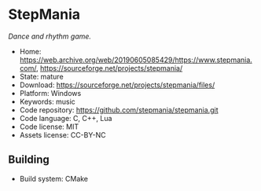# StepMania

_Dance and rhythm game._

- Home: https://web.archive.org/web/20190605085429/https://www.stepmania.com/, https://sourceforge.net/projects/stepmania/ 
- State: mature 
- Download: https://sourceforge.net/projects/stepmania/files/
- Platform: Windows
- Keywords: music
- Code repository: https://github.com/stepmania/stepmania.git
- Code language: C, C++, Lua
- Code license: MIT
- Assets license: CC-BY-NC

## Building

- Build system: CMake

